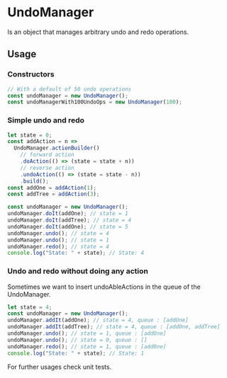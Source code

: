 # UndoManager

Is an object that manages arbitrary undo and redo operations.

## Usage

### Constructors

```javascript
// With a default of 50 undo operations
const undoManager = new UndoManager();
const undoManagerWith100UndoOps = new UndoManager(100);
```

### Simple undo and redo

```javascript
let state = 0;
const addAction = n =>
  UndoManager.actionBuilder()
    // forward action
    .doAction(() => (state = state + n))
    // reverse action
    .undoAction(() => (state = state - n))
    .build();
const addOne = addAction(1);
const addTree = addAction(3);

const undoManager = new UndoManager();
undoManager.doIt(addOne); // state = 1
undoManager.doIt(addTree); // state = 4
undoManager.doIt(addOne); // state = 5
undoManager.undo(); // state = 4
undoManager.undo(); // state = 1
undoManager.redo(); // state = 4
console.log("State: " + state); // State: 4
```

### Undo and redo without doing any action

Sometimes we want to insert undoAbleActions in the queue of the UndoManager.

```javascript
let state = 4;
const undoManager = new UndoManager();
undoManager.addIt(addOne); // state = 4, queue : [addOne]
undoManager.addIt(addTree); // state = 4, queue : [addOne, addTree]
undoManager.undo(); // state = 1, queue : [addOne]
undoManager.undo(); // state = 0, queue : []
undoManager.redo(); // state = 1, queue : [addOne]
console.log("State: " + state); // State: 1
```

For further usages check unit tests.
